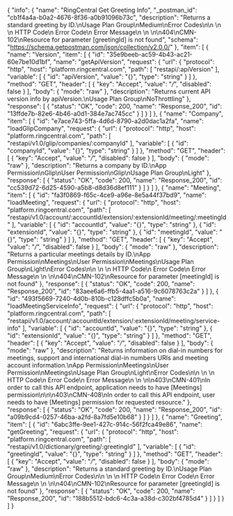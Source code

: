 {
  "info": {
    "name": "RingCentral Get Greeting Info",
    "_postman_id": "cb1f4a4a-b0a2-4676-8f36-a0b91096b73c",
    "description": "Returns a standard greeting by ID.\nUsage Plan Group\nMedium\nError Codes\n\n \n  \n   HTTP Code\n   Error Code\n   Error Message\n   \n \n\n404\nCMN-102\nResource for parameter [greetingId] is not found",
    "schema": "https://schema.getpostman.com/json/collection/v2.0.0/"
  },
  "item": [
    {
      "name": "Version",
      "item": [
        {
          "id": "35e9beeb-ac59-4b43-ac21-60e7be10d1bf",
          "name": "getApiVersion",
          "request": {
            "url": {
              "protocol": "http",
              "host": "platform.ringcentral.com",
              "path": [
                "restapi/:apiVersion"
              ],
              "variable": [
                {
                  "id": "apiVersion",
                  "value": "{}",
                  "type": "string"
                }
              ]
            },
            "method": "GET",
            "header": [
              {
                "key": "Accept",
                "value": "*/*",
                "disabled": false
              }
            ],
            "body": {
              "mode": "raw"
            },
            "description": "Returns current API version info by apiVersion.\nUsage Plan Group\nNoThrottling"
          },
          "response": [
            {
              "status": "OK",
              "code": 200,
              "name": "Response_200",
              "id": "13ffde7b-82e6-4b46-a0d1-384e7ac745cc"
            }
          ]
        }
      ]
    },
    {
      "name": "Company",
      "item": [
        {
          "id": "e7ace743-5ffa-4d6d-8790-a2d0dac1a2fa",
          "name": "loadGlipCompany",
          "request": {
            "url": {
              "protocol": "http",
              "host": "platform.ringcentral.com",
              "path": [
                "restapi/v1.0/glip/companies/:companyId"
              ],
              "variable": [
                {
                  "id": "companyId",
                  "value": "{}",
                  "type": "string"
                }
              ]
            },
            "method": "GET",
            "header": [
              {
                "key": "Accept",
                "value": "*/*",
                "disabled": false
              }
            ],
            "body": {
              "mode": "raw"
            },
            "description": "Returns a company by ID.\nApp Permission\nGlip\nUser Permission\nGlip\nUsage Plan Group\nLight"
          },
          "response": [
            {
              "status": "OK",
              "code": 200,
              "name": "Response_200",
              "id": "cc539d72-6d25-4590-a5b8-d8d36d8ef111"
            }
          ]
        }
      ]
    },
    {
      "name": "Meeting",
      "item": [
        {
          "id": "fa3f0869-f65c-4ce9-a96e-8e5a44f37bd9",
          "name": "loadMeeting",
          "request": {
            "url": {
              "protocol": "http",
              "host": "platform.ringcentral.com",
              "path": [
                "restapi/v1.0/account/:accountId/extension/:extensionId/meeting/:meetingId"
              ],
              "variable": [
                {
                  "id": "accountId",
                  "value": "{}",
                  "type": "string"
                },
                {
                  "id": "extensionId",
                  "value": "{}",
                  "type": "string"
                },
                {
                  "id": "meetingId",
                  "value": "{}",
                  "type": "string"
                }
              ]
            },
            "method": "GET",
            "header": [
              {
                "key": "Accept",
                "value": "*/*",
                "disabled": false
              }
            ],
            "body": {
              "mode": "raw"
            },
            "description": "Returns a particular meetings details by ID.\nApp Permission\nMeetings\nUser Permission\nMeetings\nUsage Plan Group\nLight\nError Codes\n\n \n  \n   HTTP Code\n   Error Code\n   Error Message\n   \n \n\n404\nCMN-102\nResource for parameter [meetingId] is not found"
          },
          "response": [
            {
              "status": "OK",
              "code": 200,
              "name": "Response_200",
              "id": "83aee6a6-ffb5-4aa1-a516-9c6078763c2a"
            }
          ]
        },
        {
          "id": "493f5669-7240-4d0b-810b-c128dffc5b0a",
          "name": "loadMeetingServiceInfo",
          "request": {
            "url": {
              "protocol": "http",
              "host": "platform.ringcentral.com",
              "path": [
                "restapi/v1.0/account/:accountId/extension/:extensionId/meeting/service-info"
              ],
              "variable": [
                {
                  "id": "accountId",
                  "value": "{}",
                  "type": "string"
                },
                {
                  "id": "extensionId",
                  "value": "{}",
                  "type": "string"
                }
              ]
            },
            "method": "GET",
            "header": [
              {
                "key": "Accept",
                "value": "*/*",
                "disabled": false
              }
            ],
            "body": {
              "mode": "raw"
            },
            "description": "Returns information on dial-in numbers for meetings, support and international dial-in numbers URIs and meeting account information.\nApp Permission\nMeetings\nUser Permission\nMeetings\nUsage Plan Group\nLight\nError Codes\n\n \n  \n   HTTP Code\n   Error Code\n   Error Message\n   \n \n\n403\nCMN-401\nIn order to call this API endpoint, application needs to have [Meetings] permission\n\n\n403\nCMN-408\nIn order to call this API endpoint, user needs to have [Meetings] permission for requested resource."
          },
          "response": [
            {
              "status": "OK",
              "code": 200,
              "name": "Response_200",
              "id": "a09b9cd4-0257-46ba-a2fd-8a7fd5e10b68"
            }
          ]
        }
      ]
    },
    {
      "name": "Greeting",
      "item": [
        {
          "id": "6abc3ffe-9ee1-427c-914c-56f2fca49e86",
          "name": "getGreeting",
          "request": {
            "url": {
              "protocol": "http",
              "host": "platform.ringcentral.com",
              "path": [
                "restapi/v1.0/dictionary/greeting/:greetingId"
              ],
              "variable": [
                {
                  "id": "greetingId",
                  "value": "{}",
                  "type": "string"
                }
              ]
            },
            "method": "GET",
            "header": [
              {
                "key": "Accept",
                "value": "*/*",
                "disabled": false
              }
            ],
            "body": {
              "mode": "raw"
            },
            "description": "Returns a standard greeting by ID.\nUsage Plan Group\nMedium\nError Codes\n\n \n  \n   HTTP Code\n   Error Code\n   Error Message\n   \n \n\n404\nCMN-102\nResource for parameter [greetingId] is not found"
          },
          "response": [
            {
              "status": "OK",
              "code": 200,
              "name": "Response_200",
              "id": "188b5512-bdc6-4c3a-a38d-c302bf4785d4"
            }
          ]
        }
      ]
    }
  ]
}